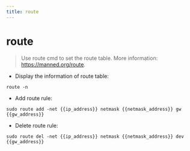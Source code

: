 ```yaml
---
title: route
---
```

# route

> Use route cmd to set the route table.
> More information: <https://manned.org/route>.

- Display the information of route table:

`route -n`

- Add route rule:

`sudo route add -net {{ip_address}} netmask {{netmask_address}} gw {{gw_address}}`

- Delete route rule:

`sudo route del -net {{ip_address}} netmask {{netmask_address}} dev {{gw_address}}`
